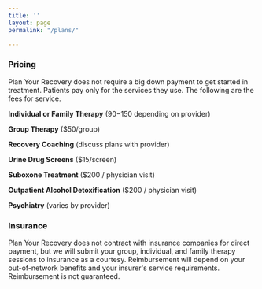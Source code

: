 ```yaml
---
title: ''
layout: page
permalink: "/plans/"

---
```

### Pricing

Plan Your Recovery does not require a big down payment to get started in treatment. Patients pay only for the services they use. The following are the fees for service.

**Individual or Family Therapy** ($90-$150 depending on provider)

**Group Therapy** ($50/group)

**Recovery Coaching** (discuss plans with provider)

**Urine Drug Screens** ($15/screen)

**Suboxone Treatment** ($200 / physician visit)

**Outpatient Alcohol Detoxification** ($200 / physician visit)

**Psychiatry** (varies by provider)

### Insurance

Plan Your Recovery does not contract with insurance companies for direct payment, but we will submit your group, individual, and family therapy sessions to insurance as a courtesy. Reimbursement will depend on your out-of-network benefits and your insurer's service requirements. Reimbursement is not guaranteed.
